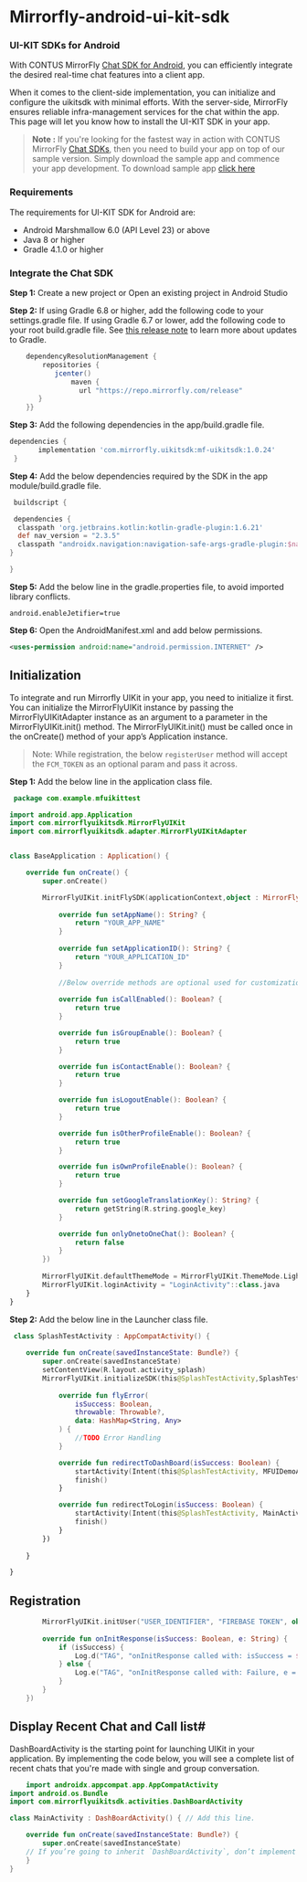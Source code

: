 # Mirrorfly-android-ui-kit-sdk

### UI-KIT SDKs for Android

With CONTUS MirrorFly <a href="https://www.mirrorfly.com/docs/UIKit/android/quick-start-version-2" target="_self">Chat SDK for Android</a>, you can efficiently integrate the desired real-time chat features into a client app.

When it comes to the client-side implementation, you can initialize and configure the uikitsdk with minimal efforts. With the server-side, MirrorFly ensures reliable infra-management services for the chat within the app. This page will let you know how to install the UI-KIT SDK in your app.

> **Note :** If you're looking for the fastest way in action with CONTUS MirrorFly <a href="https://www.mirrorfly.com/chat-api-solution.php" target="_self">Chat SDKs</a>, then you need to build your app on top of our sample version. Simply download the sample app and commence your app development. To download sample app <a href="https://github.com/MirrorFly/-MirrorFly-Android-Sample-V2" target="_blank">click here</a>


### Requirements
The requirements for UI-KIT SDK for Android are:
- Android Marshmallow 6.0 (API Level 23) or above
- Java 8 or higher
- Gradle 4.1.0 or higher

### Integrate the Chat SDK

**Step 1:** Create a new project or Open an existing project in Android Studio

**Step 2:** If using Gradle 6.8 or higher, add the following code to your settings.gradle file. If using Gradle 6.7 or lower, add the following code to your root build.gradle file. See <a href="https://docs.gradle.org/6.8/release-notes.html#dm-features" target="_self">this release note</a> to learn more about updates to Gradle.

```groovy
    dependencyResolutionManagement {
        repositories {
           jcenter()
               maven {
                 url "https://repo.mirrorfly.com/release"
       }
    }}
   ```

**Step 3:** Add the following dependencies in the app/build.gradle file.
   ```groovy
   dependencies {
          implementation 'com.mirrorfly.uikitsdk:mf-uikitsdk:1.0.24'
    }
   ```
   
   **Step 4:** Add the below dependencies required by the SDK in the app module/build.gradle file.
   ```groovy
	buildscript {
 
	dependencies {
     classpath 'org.jetbrains.kotlin:kotlin-gradle-plugin:1.6.21'
     def nav_version = "2.3.5"
     classpath "androidx.navigation:navigation-safe-args-gradle-plugin:$nav_version"
 }

}
   ```

**Step 5:** Add the below line in the gradle.properties file, to avoid imported library conflicts.
   ```
   android.enableJetifier=true
   ```

**Step 6:** Open the AndroidManifest.xml and add below permissions.
   ```xml
   <uses-permission android:name="android.permission.INTERNET" />
   ```


## Initialization

To integrate and run Mirrorfly UIKit in your app, you need to initialize it first. 
You can initialize the MirrorFlyUIKit instance by passing the MirrorFlyUIKitAdapter instance as an argument to a parameter in the MirrorFlyUIKit.init() method. 
The MirrorFlyUIKit.init() must be called once in the onCreate() method of your app’s Application instance.

>Note: While registration, the below `registerUser` method will accept the `FCM_TOKEN` as an optional param and pass it across.

**Step 1:** Add the below line in the application class file.

```kotlin
 package com.example.mfuikittest

import android.app.Application
import com.mirrorflyuikitsdk.MirrorFlyUIKit
import com.mirrorflyuikitsdk.adapter.MirrorFlyUIKitAdapter


class BaseApplication : Application() {

    override fun onCreate() {
        super.onCreate()

        MirrorFlyUIKit.initFlySDK(applicationContext,object : MirrorFlyUIKitAdapter {
           
            override fun setAppName(): String? {
                return "YOUR_APP_NAME"
            }
            
            override fun setApplicationID(): String? {
                return "YOUR_APPLICATION_ID"
            }
            
            //Below override methods are optional used for customization
            
            override fun isCallEnabled(): Boolean? {
                return true
            }

            override fun isGroupEnable(): Boolean? {
                return true
            }

            override fun isContactEnable(): Boolean? {
                return true
            }

            override fun isLogoutEnable(): Boolean? {
                return true
            }

            override fun isOtherProfileEnable(): Boolean? {
                return true
            }

            override fun isOwnProfileEnable(): Boolean? {
                return true
            }

            override fun setGoogleTranslationKey(): String? {
                return getString(R.string.google_key)
            }

            override fun onlyOnetoOneChat(): Boolean? {
                return false
            }
        })
        
        MirrorFlyUIKit.defaultThemeMode = MirrorFlyUIKit.ThemeMode.Light
        MirrorFlyUIKit.loginActivity = "LoginActivity"::class.java
    }
}
```
**Step 2:** Add the below line in the Launcher class file.

```kotlin
 class SplashTestActivity : AppCompatActivity() {
    
    override fun onCreate(savedInstanceState: Bundle?) {
        super.onCreate(savedInstanceState)
        setContentView(R.layout.activity_splash)
        MirrorFlyUIKit.initializeSDK(this@SplashTestActivity,SplashTestActivity::class.java,"YOUR_LICENCE_KEY",object : FlyInitializeSDKCallback{
            
            override fun flyError(
                isSuccess: Boolean,
                throwable: Throwable?,
                data: HashMap<String, Any>
            ) {
                //TODO Error Handling 
            }

            override fun redirectToDashBoard(isSuccess: Boolean) {
                startActivity(Intent(this@SplashTestActivity, MFUIDemoActivity::class.java))
                finish()
            }

            override fun redirectToLogin(isSuccess: Boolean) {
                startActivity(Intent(this@SplashTestActivity, MainActivity::class.java))
                finish()
            }
        })
        
    }

}
```

## Registration

```kotlin
        MirrorFlyUIKit.initUser("USER_IDENTIFIER", "FIREBASE TOKEN", object : InitResultHandler {
        
        override fun onInitResponse(isSuccess: Boolean, e: String) {
            if (isSuccess) {
                Log.d("TAG", "onInitResponse called with: isSuccess = $isSuccess")
            } else {
                Log.e("TAG", "onInitResponse called with: Failure, e = $e")
            }
        }
    })
```


## Display Recent Chat and Call list#
DashBoardActivity is the starting point for launching UIKit in your application. By implementing the code below, you will see a complete list of recent chats that you're made with single and group conversation.

```kotlin
    import androidx.appcompat.app.AppCompatActivity
import android.os.Bundle
import com.mirrorflyuikitsdk.activities.DashBoardActivity

class MainActivity : DashBoardActivity() { // Add this line.

    override fun onCreate(savedInstanceState: Bundle?) {
        super.onCreate(savedInstanceState) 
    // If you’re going to inherit `DashBoardActivity`, don’t implement `setContentView()`
    }
}
```